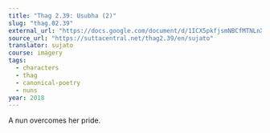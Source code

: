 ```yaml
---
title: "Thag 2.39: Usubha (2)"
slug: "thag.02.39"
external_url: "https://docs.google.com/document/d/1ICX5pkfjsmNBCfMTNLnXporNOlRMTxnh62kA1vJ4Jc0/edit"
source_url: "https://suttacentral.net/thag2.39/en/sujato"
translator: sujato
course: imagery
tags:
  - characters
  - thag
  - canonical-poetry
  - nuns
year: 2018
---
```


A nun overcomes her pride.
